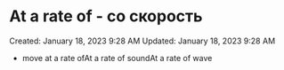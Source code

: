 # At a rate of - со скорость

Created: January 18, 2023 9:28 AM
Updated: January 18, 2023 9:28 AM

- move at a rate ofAt a rate of soundAt a rate of wave